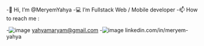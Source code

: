  -👋 Hi, I’m @MeryemYahya
 -💻 I’m Fullstack Web / Mobile developer 
 -📫 How to reach me :
 
 -![image](https://img.shields.io/badge/Gmail-D14836?style=for-the-badge&logo=gmail&logoColor=white) yahyamaryam@gmail.com
 -![image](https://img.shields.io/badge/LinkedIn-0077B5?style=for-the-badge&logo=linkedin&logoColor=white) linkedin.com/in/meryem-yahya


<!---
MeryemYahya/MeryemYahya is a ✨ special ✨ repository because its `README.md` (this file) appears on your GitHub profile.
You can click the Preview link to take a look at your changes.
--->
